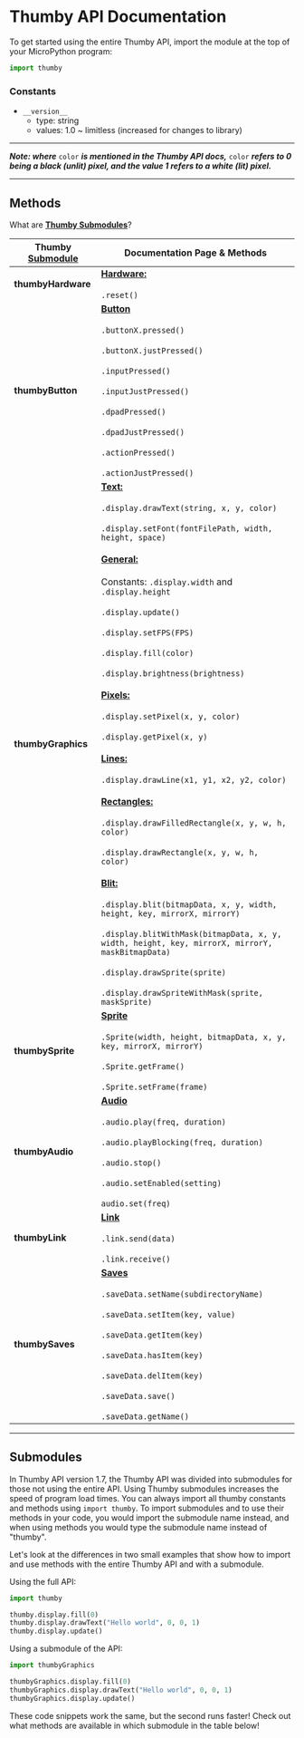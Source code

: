 # Thumby API Documentation

To get started using the entire Thumby API, import the module at the top of your MicroPython program:

```py
import thumby
```

### Constants

* `__version__`
    * type: string
    * values: 1.0 ~ limitless (increased for changes to library)

---

***Note: where*** `color` ***is mentioned in the Thumby API docs,*** `color` ***refers to 0 being a black (unlit) pixel, and the value 1 refers to a white (lit) pixel.***

---

## Methods

What are [**Thumby Submodules**](/API/Get-Started/#submodules)? 

<style>
   .md-typeset table:not([class]) {
      display: table;
      font-family: Roboto;
      font-size: 13pt;
   } 
</style>


| Thumby [**Submodule**](/API/Get-Started/#submodules)  	             | Documentation Page & Methods   	              |
|---------------------------------|------------------------------------------------|
| **thumbyHardware**              |[**Hardware:**](/API/Hardware/) <br><br> `.reset()`|
| **thumbyButton**                |[**Button**](/API/Buttons/) <br><br> `.buttonX.pressed()`<br><br>`.buttonX.justPressed()` <br><br> `.inputPressed()` <br><br> `.inputJustPressed()` <br><br> `.dpadPressed()` <br><br> `.dpadJustPressed()` <br><br> `.actionPressed()` <br><br> `.actionJustPressed()`|
| **thumbyGraphics**              |[**Text:**](/API/Text-and-Font/) <br><br>`.display.drawText(string, x, y, color)`<br><br>`.display.setFont(fontFilePath, width, height, space)` <br><br> [**General:**](/API/Graphics/) <br><br> Constants: `.display.width` and `.display.height` <br><br> `.display.update()`<br><br>`.display.setFPS(FPS)`<br><br>`.display.fill(color)`<br><br>`.display.brightness(brightness)` <br><br> [**Pixels:**](/API/Pixels/) <br><br> `.display.setPixel(x, y, color)`<br><br>`.display.getPixel(x, y)` <br><br> [**Lines:**](/API/Lines/) <br><br> `.display.drawLine(x1, y1, x2, y2, color)` <br><br> [**Rectangles:**](/API/Rectangles/) <br><br> `.display.drawFilledRectangle(x, y, w, h, color)`<br><br>`.display.drawRectangle(x, y, w, h, color)` <br><br> [**Blit:**](/API/Blit-Draw/) <br><br> `.display.blit(bitmapData, x, y, width, height, key, mirrorX, mirrorY)`<br><br>`.display.blitWithMask(bitmapData, x, y, width, height, key, mirrorX, mirrorY, maskBitmapData)`<br><br>`.display.drawSprite(sprite)`<br><br>`.display.drawSpriteWithMask(sprite, maskSprite)`  |
| **thumbySprite**                |[**Sprite**](/API/Sprites/) <br><br> `.Sprite(width, height, bitmapData, x, y, key, mirrorX, mirrorY)`<br><br>`.Sprite.getFrame()`<br><br>`.Sprite.setFrame(frame)`|
| **thumbyAudio**                 |[**Audio**](/API/Audio/)  <br><br> `.audio.play(freq, duration)`<br><br>`.audio.playBlocking(freq, duration)`<br><br>`.audio.stop()`<br><br>`.audio.setEnabled(setting)`<br><br> `audio.set(freq)`|
| **thumbyLink**                  |[**Link**](/API/Link/) <br><br> `.link.send(data)`<br><br>`.link.receive()` |
|  **thumbySaves**                |[**Saves**](/API/Save-Files/) <br><br> `.saveData.setName(subdirectoryName)` <br><br> `.saveData.setItem(key, value)` <br><br> `.saveData.getItem(key)` <br><br> `.saveData.hasItem(key)` <br><br> `.saveData.delItem(key)` <br><br> `.saveData.save()` <br><br> `.saveData.getName()`  |

---

## Submodules

In Thumby API version 1.7, the Thumby API was divided into submodules for those not using the entire API. Using Thumby submodules increases the speed of program load times. You can always import all thumby constants and methods using `import thumby`. To import submodules and to use their methods in your code, you would import the submodule name instead, and when using methods you would type the submodule name instead of "thumby". 

Let's look at the differences in two small examples that show how to import and use methods with the entire Thumby API and with a submodule. 

Using the full API:
```py
import thumby

thumby.display.fill(0)
thumby.display.drawText("Hello world", 0, 0, 1)
thumby.display.update()
```

Using a submodule of the API:
```py
import thumbyGraphics

thumbyGraphics.display.fill(0)
thumbyGraphics.display.drawText("Hello world", 0, 0, 1)
thumbyGraphics.display.update()
```

These code snippets work the same, but the second runs faster! Check out what methods are available in which submodule in the table below!